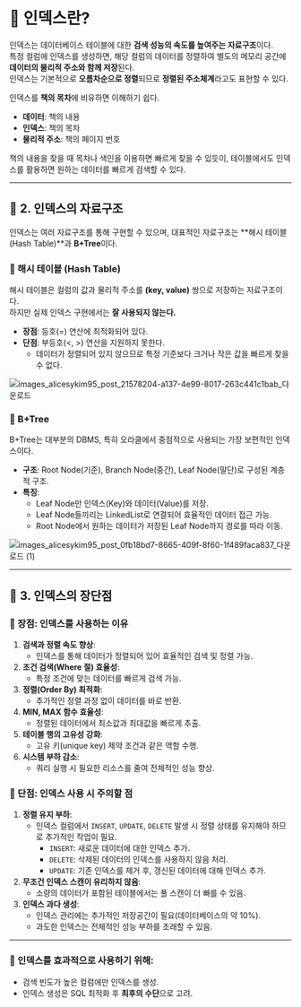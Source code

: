 # 📎 인덱스란?

인덱스는 데이터베이스 테이블에 대한 **검색 성능의 속도를 높여주는 자료구조**이다.  
특정 컬럼에 인덱스를 생성하면, 해당 컬럼의 데이터를 정렬하여 별도의 메모리 공간에 **데이터의 물리적 주소와 함께 저장**된다.  
인덱스는 기본적으로 **오름차순으로 정렬**되므로 **정렬된 주소체계**라고도 표현할 수 있다.

인덱스를 **책의 목차**에 비유하면 이해하기 쉽다.  
- **데이터**: 책의 내용  
- **인덱스**: 책의 목차  
- **물리적 주소**: 책의 페이지 번호  

책의 내용을 찾을 때 목차나 색인을 이용하면 빠르게 찾을 수 있듯이, 테이블에서도 인덱스를 활용하면 원하는 데이터를 빠르게 검색할 수 있다.

---

## 📌 2. 인덱스의 자료구조

인덱스는 여러 자료구조를 통해 구현할 수 있으며, 대표적인 자료구조는 **해시 테이블(Hash Table)**과 **B+Tree**이다.

### 📎 해시 테이블 (Hash Table)
해시 테이블은 컬럼의 값과 물리적 주소를 **(key, value)** 쌍으로 저장하는 자료구조이다.  
하지만 실제 인덱스 구현에서는 **잘 사용되지 않는다.**  
- **장점**: 등호(=) 연산에 최적화되어 있다.  
- **단점**: 부등호(<, >) 연산을 지원하지 못한다.  
  - 데이터가 정렬되어 있지 않으므로 특정 기준보다 크거나 작은 값을 빠르게 찾을 수 없다.
 
![images_alicesykim95_post_21578204-a137-4e99-8017-263c441c1bab_다운로드](https://github.com/user-attachments/assets/20dd96e5-3450-48bf-8232-26b7ff488d9a)


### 📎 B+Tree
B+Tree는 대부분의 DBMS, 특히 오라클에서 중점적으로 사용되는 가장 보편적인 인덱스이다.  
- **구조**: Root Node(기준), Branch Node(중간), Leaf Node(말단)로 구성된 계층적 구조.  
- **특징**:
  - Leaf Node만 인덱스(Key)와 데이터(Value)를 저장.
  - Leaf Node들끼리는 LinkedList로 연결되어 효율적인 데이터 접근 가능.
  - Root Node에서 원하는 데이터가 저장된 Leaf Node까지 경로를 따라 이동.
    
![images_alicesykim95_post_0fb18bd7-8665-409f-8f60-1f489faca837_다운로드 (1)](https://github.com/user-attachments/assets/1e986a13-13dc-4650-b1e2-e5f20e9dd798)

---

## 📌 3. 인덱스의 장단점

### 📎 장점: 인덱스를 사용하는 이유
1. **검색과 정렬 속도 향상**:
   - 인덱스를 통해 데이터가 정렬되어 있어 효율적인 검색 및 정렬 가능.
2. **조건 검색(Where 절) 효율성**:
   - 특정 조건에 맞는 데이터를 빠르게 검색 가능.
3. **정렬(Order By) 최적화**:
   - 추가적인 정렬 과정 없이 데이터를 바로 반환.
4. **MIN, MAX 함수 효율성**:
   - 정렬된 데이터에서 최소값과 최대값을 빠르게 추출.
5. **테이블 행의 고유성 강화**:
   - 고유 키(unique key) 제약 조건과 같은 역할 수행.
6. **시스템 부하 감소**:
   - 쿼리 실행 시 필요한 리소스를 줄여 전체적인 성능 향상.

### 📎 단점: 인덱스 사용 시 주의할 점
1. **정렬 유지 부하**:
   - 인덱스 컬럼에서 `INSERT`, `UPDATE`, `DELETE` 발생 시 정렬 상태를 유지해야 하므로 추가적인 작업이 필요.
     - `INSERT`: 새로운 데이터에 대한 인덱스 추가.
     - `DELETE`: 삭제된 데이터의 인덱스를 사용하지 않음 처리.
     - `UPDATE`: 기존 인덱스를 제거 후, 갱신된 데이터에 대해 인덱스 추가.
2. **무조건 인덱스 스캔이 유리하지 않음**:
   - 소량의 데이터가 포함된 테이블에서는 풀 스캔이 더 빠를 수 있음.
3. **인덱스 과다 생성**:
   - 인덱스 관리에는 추가적인 저장공간이 필요(데이터베이스의 약 10%).
   - 과도한 인덱스는 전체적인 성능 부하를 초래할 수 있음.

---

### 📎 인덱스를 효과적으로 사용하기 위해:
- 검색 빈도가 높은 컬럼에만 인덱스를 생성.
- 인덱스 생성은 SQL 최적화 후 **최후의 수단**으로 고려.

